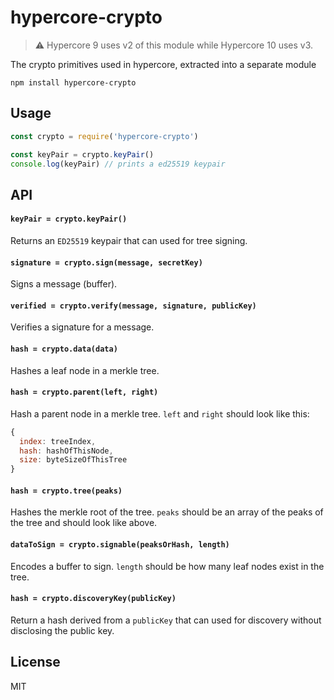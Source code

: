 # hypercore-crypto

> :warning: Hypercore 9 uses v2 of this module while Hypercore 10 uses v3.

The crypto primitives used in hypercore, extracted into a separate module

```
npm install hypercore-crypto
```

## Usage

``` js
const crypto = require('hypercore-crypto')

const keyPair = crypto.keyPair()
console.log(keyPair) // prints a ed25519 keypair
```

## API

#### `keyPair = crypto.keyPair()`

Returns an `ED25519` keypair that can used for tree signing.

#### `signature = crypto.sign(message, secretKey)`

Signs a message (buffer).

#### `verified = crypto.verify(message, signature, publicKey)`

Verifies a signature for a message.

#### `hash = crypto.data(data)`

Hashes a leaf node in a merkle tree.

#### `hash = crypto.parent(left, right)`

Hash a parent node in a merkle tree. `left` and `right` should look like this:

```js
{
  index: treeIndex,
  hash: hashOfThisNode,
  size: byteSizeOfThisTree
}
```

#### `hash = crypto.tree(peaks)`

Hashes the merkle root of the tree. `peaks` should be an array of the peaks of the tree and should look like above.

#### `dataToSign = crypto.signable(peaksOrHash, length)`

Encodes a buffer to sign. `length` should be how many leaf nodes exist in the tree.

#### `hash = crypto.discoveryKey(publicKey)`

Return a hash derived from a `publicKey` that can used for discovery
without disclosing the public key.

## License

MIT
